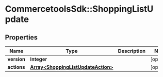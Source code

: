 # CommercetoolsSdk::ShoppingListUpdate

## Properties
Name | Type | Description | Notes
------------ | ------------- | ------------- | -------------
**version** | **Integer** |  | [optional] 
**actions** | [**Array&lt;ShoppingListUpdateAction&gt;**](ShoppingListUpdateAction.md) |  | [optional] 

